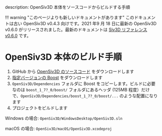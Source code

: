 description: OpenSiv3D 本体をソースコードからビルドする手順

!!! warning "このページよりも新しいドキュメントがあります"
	このドキュメントは古い OpenSiv3D v0.4.3 向けです。2021 年9 月 18 日に最新の OpenSiv3D v0.6.0 がリリースされました。最新のドキュメントは [Siv3D リファレンス v0.6.0](https://zenn.dev/reputeless/books/siv3d-documentation) です。

# OpenSiv3D 本体のビルド手順

1. GitHub から [OpenSiv3D のソースコード](https://github.com/Siv3D/OpenSiv3D) をダウンロードします
2. [指定バージョンの Boost](https://github.com/Siv3D/OpenSiv3D/tree/master/Dependencies) をダウンロードします
3. `OpenSiv3D/Dependencies` フォルダに Boost をコピーします。ビルドに必要なのは `boost_1_7?_0/boost/` フォルダにあるヘッダ (125MB 程度）だけで、`OpenSiv3D/Dependencies/boost_1_7?_0/boost/...` のような配置になります
4. プロジェクトをビルドします

Windows の場合: `OpenSiv3D/WindowsDesktop/OpenSiv3D.sln`

macOS の場合: `OpenSiv3D/macOS/OpenSiv3D.xcodeproj`


